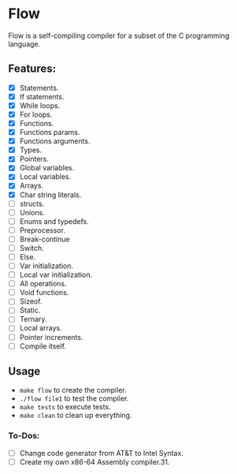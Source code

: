 # Flow

Flow is a self-compiling compiler for a subset of the C programming language.

## Features:
- [x] Statements.
- [x] If statements.
- [x] While loops.
- [x] For loops.
- [x] Functions.
- [x] Functions params.
- [x] Functions arguments.
- [x] Types.
- [x] Pointers.
- [x] Global variables.
- [x] Local variables.
- [x] Arrays.
- [x] Char string literals.
- [ ] structs.
- [ ] Unions.
- [ ] Enums and typedefs.
- [ ] Preprocessor.
- [ ] Break-continue
- [ ] Switch.
- [ ] Else.
- [ ] Var initialization.
- [ ] Local var initialization.
- [ ] All operations.
- [ ] Void functions.
- [ ] Sizeof.
- [ ] Static.
- [ ] Ternary.
- [ ] Local arrays.
- [ ] Pointer increments.
- [ ] Compile itself.

## Usage

- `make flow` to create the compiler.  
- `./flow file1` to test the compiler.  
- `make tests` to execute tests.  
- `make clean` to clean up everything.  



### To-Dos:
- [ ] Change code generator from AT&T to Intel Syntax.
- [ ] Create my own x86-64 Assembly compiler.31.
